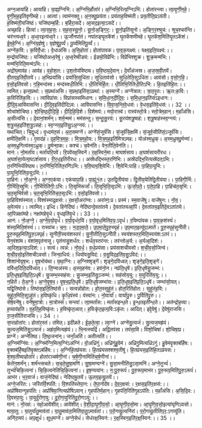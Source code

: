

  
अग्न॒आया॑हि। आया॑हि। या॒ह्य॒ग्निभि॑:। अ॒ग्निभि॒र्होता॑रं। अ॒ग्निभि॒रित्य॒ग्निऽभि॑:। होता॑रन्त्वा। त्वा॒वृ॒णी॒म॒हे॒। वृ॒णी॒म॒ह॒इति॑वृणीमहे।। आत्वां। त्वाम॑नक्तु। अ॒न॒क्तु॒प्रय॑ता। प्रय॑ताह॒विष्म॑ती। प्रय॒तीति॒प्रऽय॑ती। ह॒विष्म॑ती॒यजि॑ष्ठं। यजि॑ष्ठम्ब॒र्हि:। ब॒र्हिरा॒सदे॑। आ॒सद॒इत्या॒ऽसदे॑।।  
अच्छा॒हि। हित्वा॑। त्वा॒स॒ह॒स॒:। स॒ह॒स॒स्सू॒नो॒। सू॒नो॒अ॒ङ्गि॒र॒:। सू॒नो॒इति॑सूनो। अ॒ङ्गि॒र॒श्श्रुच॑:। श्रुच॒श्चर॑न्ति। चर॑न्त्यध्व॒रे। अ॒ध्व॒रइत्य॑ध्व॒रे।। ऊ॒र्जोनपा॑तं। नपा॑तङ्घृ॒तके॑शं। घृ॒तके॑शमीमहे। घृ॒तके॑श॒मिति॑घृ॒तऽके॑शं। ई॒म॒हे॒ग्निं। अ॒ग्निंय॒ज्ञेषु॑। य॒ज्ञेषु॑पू॒र्व्यं। पू॒र्व्यमिति॑पू॒र्व्यं।।  
अग्ने॑क॒वि:। क॒विर्वे॒धा:। वे॒धाअ॑सि। अ॒सि॒होता॑। होता॑पावक। पा॒व॒क॒यक्ष्य॑:। यक्ष्य॒इति॒यक्ष्य॑:।। म॒न्द्रोयजि॑ष्ठ:। यजि॑ष्ठोअध्व॒रेषु॑। अ॒ध्व॒रेष्वीड्य॑:। ईड्यो॒विप्रे॑भि:। विप्रे॑भिश्शुक्र। शु॒क्र॒मन्म॑भि:। मन्म॑भि॒रिति॒मन्म॑ऽभि:।।  
अद्रो॑घ॒माव॑ह। आव॑ह। व॒हो॒श॒त:। उ॒श॒तोय॑विष्ठ्य। य॒वि॒ष्ठ्य॒दे॒वान्। दे॒वाँअ॑जस्र। अ॒ज॒स्र॒वी॒तये॑। वी॒तय॒इति॑वी॒तये॑।। अ॒भिप्रयां॑सि। प्रयां॑सि॒सुधि॑ता। सुधि॒ताव॑सो। सुधि॒तेति॒सुऽधि॑ता। आव॑सो। व॒सो॒ग॒हि॒। व॒सो॒इति॑वसो। ग॒हि॒मन्द॑स्व। मन्द॑स्वधी॒तिभि॑:। धी॒तिभि॑र्हि॒त:। धी॒तिभि॒रिति॑धी॒तिऽभि॑:। हि॒तइति॑हि॒त:।।  
त्वमित्। इत्स॒प्रथा॑:। स॒प्रथा॑असि। स॒प्रथा॒इति॑स॒ऽप्रथा॑:। अ॒स्यग्ने॑। अग्ने॑त्रात:। त्रा॒त॒रृ॒त:। ऋ॒त:क॒वि:। क॒विरिति॑क॒वि:।। त्वांविप्रा॑स:। विप्रा॑सस्समिधान:। स॒मि॒धा॒न॒दी॒दि॒व॒:। स॒मि॒धा॒न॒इति॑संऽइधान:। दी॒दि॒व॒आवि॑वासन्ति। दी॒दि॒व॒इति॑दीदिऽव:। आवि॑वासन्ति। वि॒वा॒स॒न्ति॒वे॒धस॑:। वे॒धस॒इति॑वे॒धस॑:।। 32 ।।  
शोचा॑शोचिष्ठ। शो॒चि॒ष्ठ॒दी॒दि॒हि॒। दी॒दि॒हि॒वि॒शे। वि॒शेमय॑:। मयो॒रास्व॑। रास्व॑स्तो॒त्रे। स्तो॒त्रेम॒हान्। म॒हाँअ॑सि। अ॒सीत्य॑सि।। दे॒वानां॒शर्म॑न्। शर्म॒न्मम॑। मम॑सन्तु। स॒न्तु॒सू॒रय॑:। सू॒रय॑शत्रू॒षाह॑:। श॒त्रू॒षाह॑स्स्व॒ग्नय॑:। श॒त्रु॒सह॒इति॑श॒त्रु॒ऽसह॑:। स्व॒ग्नय॒इति॑सु॒ऽअ॒ग्नय॑:।।  
यथा॑चित्। चि॒द्वृ॒ध्दं। वृ॒ध्दम॑त॒सं। अ॒त॒समग्ने॑। अग्ने॑सं॒जूर्व॑सि। सं॒जूर्व॑सि॒क्षमि॑। सं॒जूर्व॒सीति॑सं॒ऽजूर्व॑सि। क्षमीति॒क्षमि॑।। ए॒वाद॑ह। द॒ह॒मि॒त्र॒म॒ह॒:। मि॒त्र॒म॒हो॒य:। मि॒त्र॒म॒ह॒इति॑मित्रऽमह:। योअ॑स्म॒ध्रुक्। अ॒स्म॒ध्रुक्दु॒र्मन्मा॑। अ॒स्म॒ध्रुगित्य॑स्म॒ऽध्रुक्। दु॒र्मन्मा॒क:। कश्च॑। च॒वेन॑ति। वेन॒तीति॒वेन॑ति।।  
मान॑:। नो॒मर्ता॑य। मर्ता॑यरि॒पवे॑। रि॒पवे॑रक्ष॒स्विने॑। र॒क्ष॒स्विने॒मा। माघशं॑साय। अ॒घशं॑सायरीरध:। अ॒घशं॑सा॒येत्य॒घऽशं॑साय। री॒र॒ध॒इति॑रीरध:।। अस्रे॑धद्भिस्त॒रणि॑भि:। अस्रे॑दद्भि॒रित्यस्रे॑दत्ऽभि:। त॒रणि॑भिर्यविष्ठ्य। त॒रणि॑भि॒रिति॑त॒रणि॑ऽभि:। य॒वि॒ष्ठ्य॒शि॒वेभि॑:। शि॒वेभि॑:पाहि। पा॒हिपा॒युभि॑:। पा॒युभि॒रिति॑पा॒युऽभि॑:।।  
पा॒हिन॑:। नो॒अ॒ग्ने॒। अ॒ग्न॒एक॑या। एक॑यापा॒हि। पा॒ह्यु॑१॒॑त। उ॒तद्वि॒तीय॑या। द्वि॒तीय॒येति॑द्वि॒तीय॑या।। पा॒हिगी॒र्भि:। गी॒र्भिति॒स्रुभि॑:। गी॒र्भिरिति॑गी॒:ऽभि:। ति॒सृभि॑रूर्जां। ति॒सृभि॒ति॒सृऽभि॑:। ऊ॒र्जां॒प॒ते॒। प॒ते॒पा॒हि। पा॒हिच॑त॒सृभि॑:। च॒त॒सृभि॑र्वसो। च॒त॒सृभि॒रिति॑च॒त॒सृऽभि॑:। व॒सो॒इति॑वसो।।  
पा॒हिविश्व॑स्मात्। विश्व॑स्माद्र॒क्षस॑:। र॒क्षसो॒अरा॑ण्व:। अरा॑व्ण॒:प्र। प्रस्म॑। स्म॒वाजे॑षु। वाजे॑षुन:। नो॒व॒। अ॒वेत्य॑व।। त्वामित्। इध्दि। हिनेदि॑ष्ठं। नेदि॑ष्ठन्दे॒वता॑तये। दे॒वता॑तयआ॒पिं। दे॒वता॑तय॒इति॑दे॒वऽता॑तये। आ॒पिन्नक्षा॑महे। नक्षा॑महेवृ॒धे। वृ॒धइति॑वृ॒धे।। 33 ।।  
आन॑:। नो॒अ॒ग्ने॒। अ॒ग्ने॒व॒यो॒वृधं॑। व॒यो॒वृधं॑र॒यिं। व॒यो॒वृध॒मिति॑व॒य॒:ऽवृधं॑। र॒यिम्पा॑वक। पा॒व॒क॒शंस्यं॑। शंस्य॒मिति॒शंस्यं॑।। रास्वा॑च। च॒न॒:। न॒उ॒प॒मा॒ते॒। उ॒प॒मा॒ते॒पु॒रु॒स्पृहं॑। उ॒प॒मात॒इत्यु॑प॒ऽमाते॑। पु॒रु॒स्पृहं॒सुनी॑ती। पु॒रु॒स्पृह॒मिति॑पु॒रु॒ऽस्पृहं॑। सुनी॑ती॒स्वय॑शस्तरं। सु॒नी॒तीति॒सुऽनी॑ती। स्वय॑शस्तर॒मिति॒स्वय॑श:ऽतरं।।  
येन॒वंशा॑म। वंशा॑म॒पृत॑नासु। पृत॑नासु॒शर्ध॑त:। शर्ध॑त॒स्तर॑न्त:। तर॑न्तोअ॒र्य:। अ॒र्यआ॒दिश॑:। आ॒दिश॒इत्या॒ऽदिश॑:।। सत्वं। त्वन्न॑:। नो॒व॒र्ध॒। व॒र्ध॒प्रय॑सा। प्रय॑साशचीवसो। श॒ची॒व॒सो॒जिन्व॑। श॒ची॒व॒सो॒इति॑शचीऽवसो। जिन्वा॒धिय॑:। धियो॑वसु॒विद॑:। व॒सु॒विद॒इति॑व॒सु॒ऽविद॑:।।  
शिशा॑नोवृष॒भ:। वृ॒ष॒भोय॑था। य॒था॒ग्नि:। अ॒ग्निश्शृङ्गे॑। शृङ्गे॒दवि॑ध्वत्। शृङ्गे॒इति॒शृङ्गे॑। दवि॑ध्व॒दिति॒दवि॑ध्वत्।। ति॒ग्माअ॑स्य। अ॒स्य॒हन॑व:। हव॑नो॒न। नप्र॑ति॒धृषे॑। प्र॒ति॒धृषे॑सु॒जम्भ॑:। प्र॒ति॒धृष॒इति॑प्र॒ति॒ऽधृषे॑। सु॒जम्भ॒स्सह॑स:। सु॒जम्भ॒इति॑सु॒ऽजम्भ॑:। सह॑सोय॒यु:। य॒युरिति॑य॒यु:।।  
न॒हिते॑। ते॒अ॒ग्ने॒। अ॒ग्ने॒वृ॒ष॒भ॒। वृ॒ष॒भ॒प्र॒ति॒धृषे॑। प्र॒ति॒धृषे॒जम्भा॑स:। प्र॒ति॒धृष॒इति॑प्र॒ति॒ऽधृषे॑। जम्भा॑सो॒यत्। यद्वि॒तिष्ठ॑से। तिष्ठ॑स॒इति॒तिष्ठ॑से।। सत्वन्नो॑होत:। हो॒त॒स्सुहु॑तं। होत॒रिति॑होत:। सुहु॑तंह॒वि:। सुहु॑त॒मिति॒सुऽहु॑तं। ह॒विष्कृ॑धि। कृ॒धि॒वंस्व॑। वंस्वा॑न:। नो॒वार्या॑। वार्या॑पु॒रु। पु॒र्विति॑पु॒रु।।  
सेषे॒वने॑षु। वने॑षुमा॒त्रो:। मा॒त्रोस्सं। सन्त्वा॑। त्वा॒मर्ता॑स:। मर्ता॑सइन्ध॒ते। इ॒न्ध॒तइती॑न्ध॒ते।। अत॑न्द्रोह॒व्या। ह॒व्याव॑हति। व॒ह॒ति॒ह॒विष्कृ॑त:। ह॒विष्कृ॑त॒आत्। ह॒विःकृ॑त॒इत्य॒वि:ऽकृ॑त:। आदित्। इद्दे॒वेषु॑। दे॒वेषु॑राजसि। रा॒ज॒सीति॑राजसि।। 34 ।।  
स॒प्तहोता॑र:। होता॑र॒स्तं। तमित्। इदी॑ळते। ई॒ळ॒ते॒त्वा॒। त्वा॒ग्ने॑। अग्ने॑सु॒त्यजं॑। सु॒त्यज॒मह्र॑यं। सु॒त्यज॒मिति॑सु॒ऽत्यजं॑। अह्र॑य॒मित्यह्र॑यं।। भि॒नत्स्यद्रिं॑। अद्रिं॒तप॑सा। तप॑सा॒वि। विशो॒चिषा॑। शो॒चिषा॒प्र। प्राग्ने॑। अग्ने॑तिष्ठ। ति॒ष्ठ॒जना॑न्। जनाँ॒अति॑। अतीत्यति॑।।  
अ॒ग्निम॑ग्निंव:। अ॒ग्निम॑ग्नि॒मित्य॒ग्निंऽअ॑ग्निं। वो॒अध्रि॑गुं। अध्रि॑गुंहु॒वेम॑। अध्रि॑गु॒मित्यध्रि॑ऽगुं। हु॒वेम॑वृ॒क्तब॑र्हिष:। वृ॒क्तब॑र्हि॒षइति॑वृ॒क्तऽब॑र्हिष:।। अ॒ग्निंहि॒तप्र॑यस:। हि॒तप्र॑यसश्शश्व॒तीषु॑। हि॒तप्र॑यस॒इति॑हि॒तऽप्र॑यस:। श॒श्व॒तीष्वाहोता॑रं। होता॑रञ्चर्षणी॒नां। च॒र्ष॒णी॒नामिति॑च॒र्ष॒णीनां।।  
केते॑न॒शर्म॑न्। शर्म॑न्त्सचते। स॒च॒ते॒सु॒षा॒मणि॑। सु॒षा॒मण्यग्ने॑। सु॒सा॒मनीति॑सु॒ऽसा॒मनि॑। अग्ने॒तुभ्यं॑। तुभ्यं॑चिकि॒त्वना॑। चि॒कि॒त्वनेति॑चि॒कि॒त्वना॑।। इ॒ष॒ण्यया॑न:। न॒:पु॒रु॒रूपं॑। पु॒रु॒रूप॒माभ॑र। पु॒रु॒रूप॒मिति॑पु॒रु॒ऽरूपं॑। आभ॑र। भ॒र॒वाजं॑। वाजं॒नेदि॑ष्ठं। नेदि॑ष्ठमू॒तये॑। ऊ॒तय॒इत्यू॒तये॑।।  
अग्ने॒जरि॑त:। जरि॑तर्वि॒श्पति॑:। वि॒श्पति॑स्तेपा॒न:। ते॒पा॒नोदे॑व। दे॒व॒र॒क्षस॑:। र॒क्षस॒इति॑र॒क्षस॑:।। अप्रो॑षिवान्गृ॒हप॑ति:। अप्रो॑षिवा॒नित्यप्रो॑षिऽवान्। गृ॒हप॑तिर्म॒हान्। गृ॒हप॑ति॒रिति॑गृ॒हऽप॑ति:। म॒हाँअ॑सि। अ॒सि॒दि॒व:। दि॒वस्पा॒यु:। पा॒युर्दु॑रोण॒यु:। दु॒रो॒ण॒युरिति॑दु॒रो॒णऽयु:।।  
मान॑:। नो॒रक्ष॑:। रक्षो॒आवे॑शीत्। आवे॑शीत्। वे॒शी॒दा॒घृ॒णी॒व॒सो॒। आ॒घृ॒णी॒व॒सो॒मा। आ॒घृ॒णि॒व॒सो॒इत्या॑घृणिऽवसो। माया॒तु:। या॒तुर्या॑तु॒माव॑तां। या॒तु॒माव॑ता॒मिति॑या॒तु॒ऽमाव॑तां।। प॒रो॒गव्यू॒त्यनि॑रां। प॒रो॒गव्यू॒तीति॑प॒र॒:ऽगव्यू॑ति। अनि॑रा॒मप॑। अप॒क्षुधं॑। क्षुध॒मग्ने॑। अग्ने॒सेधं॑। सेध॑रक्ष॒स्विन॑:। र॒क्ष॒स्विन॒इति॑र॒क्ष॒स्विन॑:।। 35 ।।  
